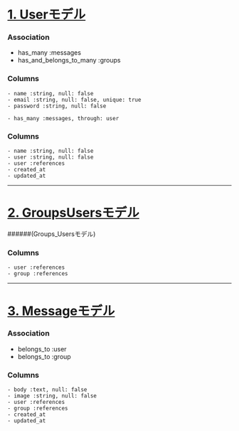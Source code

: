 # <u> 1. Userモデル </u>

### Association
  - has_many :messages
  - has_and_belongs_to_many :groups


  ###  Columns
    - name :string, null: false
    - email :string, null: false, unique: true
    - password :string, null: false
<!--     - has_and_belongs_to_many :user -->
    - has_many :messages, through: user
<!--     - has_many :messages -->


  ### Columns
    - name :string, null: false
    - user :string, null: false
    - user :references
    - created_at
    - updated_at

***


# <u> 2. GroupsUsersモデル </u>
######(Groups_Usersモデル)

  ### Columns
    - user :references
    - group :references

***

# <u> 3. Messageモデル </u>

### Association
  - belongs_to :user
  - belongs_to :group


  ### Columns
    - body :text, null: false
    - image :string, null: false
    - user :references
    - group :references
    - created_at
    - updated_at
